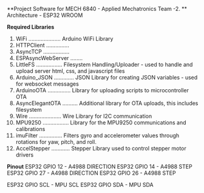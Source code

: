 **Project Software for MECH 6840 - Applied Mechatronics Team -2.
**
Architecture - ESP32 WROOM


**Required Libraries**
1. WiFi ..................... Arduino WiFi Library
2. HTTPClient ............... 
3. AsyncTCP .................
4. ESPAsyncWebServer ........ 
5. LittleFS ................. Filesystem Handling/Uploader - used to handle and upload server html, css, and javascript files
6. Arduino_JSON ............. JSON Library for creating JSON variables - used for websocket messages
7. ArduinoOTA ............... Library for uploading scripts to microcontroller OTA
8. AsyncElegantOTA .......... Additional library for OTA uploads, this includes filesystem
9. Wire ..................... Wire Library for I2C communication
10. MPU9250 ................. Library for the MPU9250 communications and calibrations
11. imuFilter ............... Filters gyro and accelerometer values through rotations for yaw, pitch, and roll.
12. AccelStepper ............ Stepper Library used to control stepper motor drivers

**Pinout**
ESP32 GPIO 12 - A4988 DIRECTION
ESP32 GPIO 14 - A4988 STEP
ESP32 GPIO 27 - A4988 DIRECTION
ESP32 GPIO 26 - A4988 STEP

ESP32 GPIO SCL - MPU SCL
ESP32 GPIO SDA - MPU SDA


